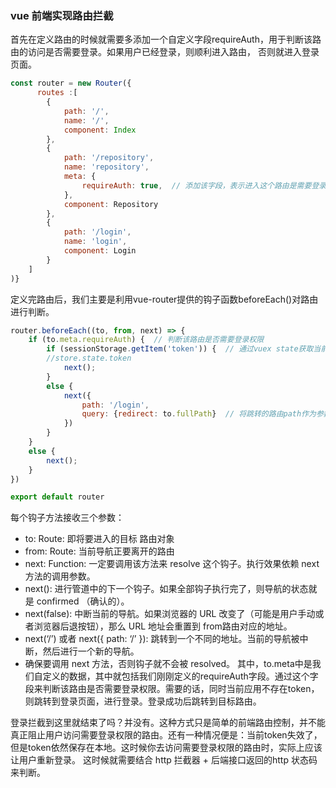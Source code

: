 ### vue 前端实现路由拦截

首先在定义路由的时候就需要多添加一个自定义字段requireAuth，用于判断该路由的访问是否需要登录。如果用户已经登录，则顺利进入路由， 
否则就进入登录页面。


``` javascript
const router = new Router({
      routes :[
        {
            path: '/',
            name: '/',
            component: Index
        },
        {
            path: '/repository',
            name: 'repository',
            meta: {
                requireAuth: true,  // 添加该字段，表示进入这个路由是需要登录的
            },
            component: Repository
        },
        {
            path: '/login',
            name: 'login',
            component: Login
        }
    ]
)}
```

定义完路由后，我们主要是利用vue-router提供的钩子函数beforeEach()对路由进行判断。
``` javascript
router.beforeEach((to, from, next) => {
    if (to.meta.requireAuth) {  // 判断该路由是否需要登录权限
        if (sessionStorage.getItem('token')) {  // 通过vuex state获取当前的token是否存在
        //store.state.token
            next();
        }
        else {
            next({
                path: '/login',
                query: {redirect: to.fullPath}  // 将跳转的路由path作为参数，登录成功后跳转到该路由
            })
        }
    }
    else {
        next();
    }
})

export default router
```

每个钩子方法接收三个参数： 
* to: Route: 即将要进入的目标 路由对象 
* from: Route: 当前导航正要离开的路由 
* next: Function: 一定要调用该方法来 resolve 这个钩子。执行效果依赖 next 方法的调用参数。 
* next(): 进行管道中的下一个钩子。如果全部钩子执行完了，则导航的状态就是 confirmed （确认的）。 
* next(false): 中断当前的导航。如果浏览器的 URL 改变了（可能是用户手动或者浏览器后退按钮），那么 URL 地址会重置到 from路由对应的地址。 
* next(‘/’) 或者 next({ path: ‘/’ }): 跳转到一个不同的地址。当前的导航被中断，然后进行一个新的导航。
* 确保要调用 next 方法，否则钩子就不会被 resolved。
其中，to.meta中是我们自定义的数据，其中就包括我们刚刚定义的requireAuth字段。通过这个字段来判断该路由是否需要登录权限。需要的话，同时当前应用不存在token，则跳转到登录页面，进行登录。登录成功后跳转到目标路由。


登录拦截到这里就结束了吗？并没有。这种方式只是简单的前端路由控制，并不能真正阻止用户访问需要登录权限的路由。还有一种情况便是：当前token失效了，但是token依然保存在本地。这时候你去访问需要登录权限的路由时，实际上应该让用户重新登录。 
这时候就需要结合 http 拦截器 + 后端接口返回的http 状态码来判断。


